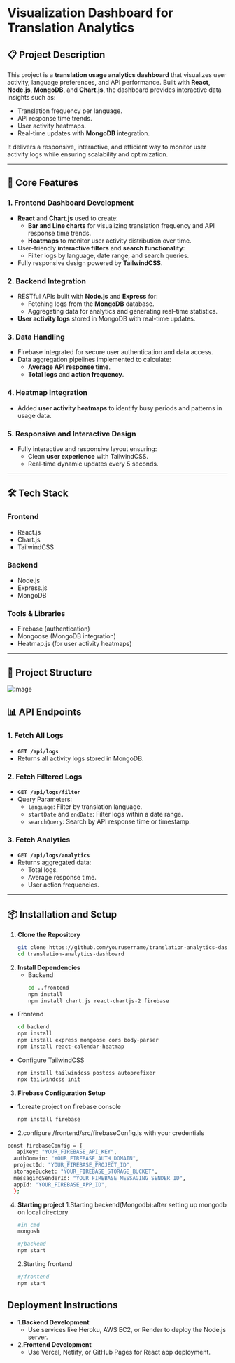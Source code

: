 # Visualization Dashboard for Translation Analytics

## 📋 **Project Description**
This project is a **translation usage analytics dashboard** that visualizes user activity, language preferences, and API performance. Built with **React**, **Node.js**, **MongoDB**, and **Chart.js**, the dashboard provides interactive data insights such as:
- Translation frequency per language.
- API response time trends.
- User activity heatmaps.
- Real-time updates with **MongoDB** integration.

It delivers a responsive, interactive, and efficient way to monitor user activity logs while ensuring scalability and optimization.

---

## 🚀 **Core Features**

### 1. **Frontend Dashboard Development**
- **React** and **Chart.js** used to create:
  - **Bar and Line charts** for visualizing translation frequency and API response time trends.
  - **Heatmaps** to monitor user activity distribution over time.
- User-friendly **interactive filters** and **search functionality**:
  - Filter logs by language, date range, and search queries.
- Fully responsive design powered by **TailwindCSS**.

### 2. **Backend Integration**
- RESTful APIs built with **Node.js** and **Express** for:
  - Fetching logs from the **MongoDB** database.
  - Aggregating data for analytics and generating real-time statistics.
- **User activity logs** stored in MongoDB with real-time updates.

### 3. **Data Handling**
- Firebase integrated for secure user authentication and data access.
- Data aggregation pipelines implemented to calculate:
  - **Average API response time**.
  - **Total logs** and **action frequency**.

### 4. **Heatmap Integration**
- Added **user activity heatmaps** to identify busy periods and patterns in usage data.

### 5. **Responsive and Interactive Design**
- Fully interactive and responsive layout ensuring:
  - Clean **user experience** with TailwindCSS.
  - Real-time dynamic updates every 5 seconds.

---

## 🛠️ **Tech Stack**
### **Frontend**
- React.js
- Chart.js
- TailwindCSS

### **Backend**
- Node.js
- Express.js
- MongoDB

### **Tools & Libraries**
- Firebase (authentication)
- Mongoose (MongoDB integration)
- Heatmap.js (for user activity heatmaps)

---

## 📂 **Project Structure**
![image](https://github.com/user-attachments/assets/b5957c94-1a42-4572-8255-166791bfc45b)

## 📊 **API Endpoints**

### 1. **Fetch All Logs**
- **`GET /api/logs`**
- Returns all activity logs stored in MongoDB.

### 2. **Fetch Filtered Logs**
- **`GET /api/logs/filter`**
- Query Parameters:
  - `language`: Filter by translation language.
  - `startDate` and `endDate`: Filter logs within a date range.
  - `searchQuery`: Search by API response time or timestamp.

### 3. **Fetch Analytics**
- **`GET /api/logs/analytics`**
- Returns aggregated data:
  - Total logs.
  - Average response time.
  - User action frequencies.

---

## 📦 **Installation and Setup**

1. **Clone the Repository**
   ```bash
   git clone https://github.com/yourusername/translation-analytics-dashboard.git
   cd translation-analytics-dashboard
2. **Install Dependencies**
   - Backend
     ```bash
     cd ..frontend
     npm install
     npm install chart.js react-chartjs-2 firebase


  - Frontend
    ```bash
    cd backend
    npm install
    npm install express mongoose cors body-parser
    npm install react-calendar-heatmap


  - Configure TailwindCSS
    ```bash
    npm install tailwindcss postcss autoprefixer
    npx tailwindcss init

  3. **Firebase Configuration Setup**
   - 1.create project on firebase console
       ```bash
       npm install firebase

  - 2.configure /frontend/src/firebaseConfig.js with your credentials
  ```bash
  const firebaseConfig = {
     apiKey: "YOUR_FIREBASE_API_KEY",
    authDomain: "YOUR_FIREBASE_AUTH_DOMAIN",
    projectId: "YOUR_FIREBASE_PROJECT_ID",
    storageBucket: "YOUR_FIREBASE_STORAGE_BUCKET",
    messagingSenderId: "YOUR_FIREBASE_MESSAGING_SENDER_ID",
    appId: "YOUR_FIREBASE_APP_ID",
    };
```
4. **Starting project**
   1.Starting backend(Mongodb):after setting up mongodb on local directory
   ```bash
   #in cmd
   mongosh
   ```
   ```bash
   #/backend
   npm start
   ```
   2.Starting frontend
   ```bash
   #/frontend
   npm start
   ```

## Deployment Instructions
- 1.**Backend Development**
   - Use services like Heroku, AWS EC2, or Render to deploy the Node.js server.
- 2.**Frontend Development**
   - Use Vercel, Netlify, or GitHub Pages for React app deployment.
   
   

     

    
 
    
   
  








   
   

   
     



